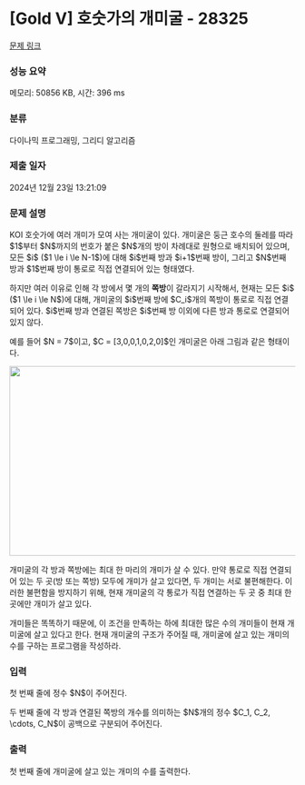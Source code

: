 # [Gold V] 호숫가의 개미굴 - 28325 

[문제 링크](https://www.acmicpc.net/problem/28325) 

### 성능 요약

메모리: 50856 KB, 시간: 396 ms

### 분류

다이나믹 프로그래밍, 그리디 알고리즘

### 제출 일자

2024년 12월 23일 13:21:09

### 문제 설명

<p>KOI 호숫가에 여러 개미가 모여 사는 개미굴이 있다. 개미굴은 둥근 호수의 둘레를 따라 $1$부터 $N$까지의 번호가 붙은 $N$개의 방이 차례대로 원형으로 배치되어 있으며, 모든 $i$ ($1 \le i \le N-1$)에 대해 $i$번째 방과 $i+1$번째 방이, 그리고 $N$번째 방과 $1$번째 방이 통로로 직접 연결되어 있는 형태였다.</p>

<p>하지만 여러 이유로 인해 각 방에서 몇 개의 <strong>쪽방</strong>이 갈라지기 시작해서, 현재는 모든 $i$ ($1 \le i \le N$)에 대해, 개미굴의 $i$번째 방에 $C_i$개의 쪽방이 통로로 직접 연결되어 있다. $i$번째 방과 연결된 쪽방은 $i$번째 방 이외에 다른 방과 통로로 연결되어 있지 않다.</p>

<p>예를 들어 $N = 7$이고, $C = [3,0,0,1,0,2,0]$인 개미굴은 아래 그림과 같은 형태이다.</p>

<p style="text-align: center;"><img alt="" src="" style="width: 595px; height: 334px;"></p>

<p>개미굴의 각 방과 쪽방에는 최대 한 마리의 개미가 살 수 있다. 만약 통로로 직접 연결되어 있는 두 곳(방 또는 쪽방) 모두에 개미가 살고 있다면, 두 개미는 서로 불편해한다. 이러한 불편함을 방지하기 위해, 현재 개미굴의 각 통로가 직접 연결하는 두 곳 중 최대 한 곳에만 개미가 살고 있다.</p>

<p>개미들은 똑똑하기 때문에, 이 조건을 만족하는 하에 최대한 많은 수의 개미들이 현재 개미굴에 살고 있다고 한다. 현재 개미굴의 구조가 주어질 때, 개미굴에 살고 있는 개미의 수를 구하는 프로그램을 작성하라.</p>

### 입력 

 <p>첫 번째 줄에 정수 $N$이 주어진다.</p>

<p>두 번째 줄에 각 방과 연결된 쪽방의 개수를 의미하는 $N$개의 정수 $C_1, C_2, \cdots, C_N$이 공백으로 구분되어 주어진다.</p>

### 출력 

 <p>첫 번째 줄에 개미굴에 살고 있는 개미의 수를 출력한다.</p>


